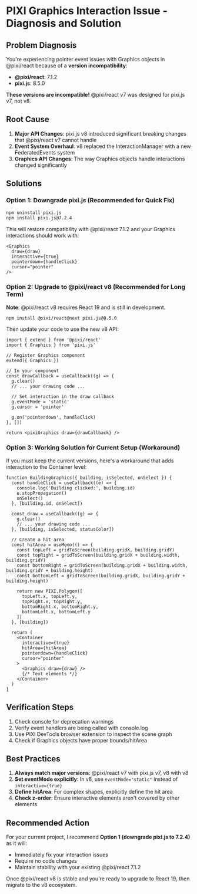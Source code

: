 # PIXI Graphics Interaction Issue - Diagnosis and Solution

## Problem Diagnosis

You're experiencing pointer event issues with Graphics objects in @pixi/react because of a **version incompatibility**:

- **@pixi/react**: 7.1.2
- **pixi.js**: 8.5.0

**These versions are incompatible!** @pixi/react v7 was designed for pixi.js v7, not v8.

## Root Cause

1. **Major API Changes**: pixi.js v8 introduced significant breaking changes that @pixi/react v7 cannot handle
2. **Event System Overhaul**: v8 replaced the InteractionManager with a new FederatedEvents system
3. **Graphics API Changes**: The way Graphics objects handle interactions changed significantly

## Solutions

### Option 1: Downgrade pixi.js (Recommended for Quick Fix)

```bash
npm uninstall pixi.js
npm install pixi.js@7.2.4
```

This will restore compatibility with @pixi/react 7.1.2 and your Graphics interactions should work with:

```tsx
<Graphics 
  draw={draw} 
  interactive={true}
  pointerdown={handleClick}
  cursor="pointer"
/>
```

### Option 2: Upgrade to @pixi/react v8 (Recommended for Long Term)

**Note**: @pixi/react v8 requires React 19 and is still in development.

```bash
npm install @pixi/react@next pixi.js@8.5.0
```

Then update your code to use the new v8 API:

```tsx
import { extend } from '@pixi/react'
import { Graphics } from 'pixi.js'

// Register Graphics component
extend({ Graphics })

// In your component
const drawCallback = useCallback((g) => {
  g.clear()
  // ... your drawing code ...
  
  // Set interaction in the draw callback
  g.eventMode = 'static'
  g.cursor = 'pointer'
  
  g.on('pointerdown', handleClick)
}, [])

return <pixiGraphics draw={drawCallback} />
```

### Option 3: Working Solution for Current Setup (Workaround)

If you must keep the current versions, here's a workaround that adds interaction to the Container level:

```tsx
function BuildingGraphics({ building, isSelected, onSelect }) {
  const handleClick = useCallback((e) => {
    console.log('Building clicked:', building.id)
    e.stopPropagation()
    onSelect()
  }, [building.id, onSelect])

  const draw = useCallback((g) => {
    g.clear()
    // ... your drawing code ...
  }, [building, isSelected, statusColor])
  
  // Create a hit area
  const hitArea = useMemo(() => {
    const topLeft = gridToScreen(building.gridX, building.gridY)
    const topRight = gridToScreen(building.gridX + building.width, building.gridY)
    const bottomRight = gridToScreen(building.gridX + building.width, building.gridY + building.height)
    const bottomLeft = gridToScreen(building.gridX, building.gridY + building.height)
    
    return new PIXI.Polygon([
      topLeft.x, topLeft.y,
      topRight.x, topRight.y,
      bottomRight.x, bottomRight.y,
      bottomLeft.x, bottomLeft.y
    ])
  }, [building])
  
  return (
    <Container
      interactive={true}
      hitArea={hitArea}
      pointerdown={handleClick}
      cursor="pointer"
    >
      <Graphics draw={draw} />
      {/* Text elements */}
    </Container>
  )
}
```

## Verification Steps

1. Check console for deprecation warnings
2. Verify event handlers are being called with console.log
3. Use PIXI DevTools browser extension to inspect the scene graph
4. Check if Graphics objects have proper bounds/hitArea

## Best Practices

1. **Always match major versions**: @pixi/react v7 with pixi.js v7, v8 with v8
2. **Set eventMode explicitly**: In v8, use `eventMode="static"` instead of `interactive={true}`
3. **Define hitArea**: For complex shapes, explicitly define the hit area
4. **Check z-order**: Ensure interactive elements aren't covered by other elements

## Recommended Action

For your current project, I recommend **Option 1 (downgrade pixi.js to 7.2.4)** as it will:
- Immediately fix your interaction issues
- Require no code changes
- Maintain stability with your existing @pixi/react 7.1.2

Once @pixi/react v8 is stable and you're ready to upgrade to React 19, then migrate to the v8 ecosystem.